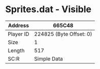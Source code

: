 #  Sprites.dat - Visible
Address   | 665C48
----------|-------------
Player ID | 224825 (Byte Offset: 0)
Size 	  | 1
Length 	  | 517
SC:R      | Simple Data


